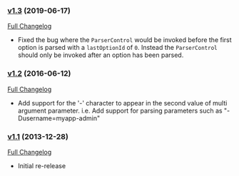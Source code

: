### [v1.3](https://github.com/realityforge/getopt4j/tree/v1.3) (2019-06-17)
[Full Changelog](https://github.com/realityforge/getopt4j/compare/v1.2...v1.3)

* Fixed the bug where the `ParserControl` would be invoked before the first option is parsed with a `lastOptionId` of `0`. Instead the `ParserControl` should only be invoked after an option has been parsed.

### [v1.2](https://github.com/realityforge/getopt4j/tree/v1.2) (2016-06-12)
[Full Changelog](https://github.com/realityforge/giggle/compare/v1.1...v1.2)

* Add support for the '-' character to appear in the second value of multi argument
  parameter. i.e. Add support for parsing parameters such as "-Dusername=myapp-admin"

### [v1.1](https://github.com/realityforge/getopt4j/tree/v1.1) (2013-12-28)
[Full Changelog](https://github.com/realityforge/giggle/compare/aa9e01d010595ef077d9bd2ceec64ef4da06e4f7...v1.1)

* Initial re-release
